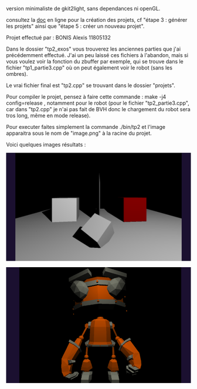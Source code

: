version minimaliste de gkit2light, sans dependances ni openGL.

consultez la [doc](https://perso.univ-lyon1.fr/jean-claude.iehl/Public/educ/M1IMAGE/html/group__installation.html) en ligne pour la création des projets, cf "étape 3 : générer les projets" ainsi que "étape 5 : créer un nouveau projet". 

Projet effectué par : BONIS Alexis 11805132

Dans le dossier "tp2_exos" vous trouverez les anciennes parties que j'ai précédemment effectué. J'ai un peu laissé ces fichiers à l'abandon, mais si vous voulez voir la fonction du zbuffer par exemple, qui se trouve dans le fichier "tp1_partie3.cpp" où on peut également voir le robot (sans les ombres).

Le vrai fichier final est "tp2.cpp" se trouvant dans le dossier "projets".

Pour compiler le projet, pensez à faire cette commande : make -j4 config=release , notamment pour le robot (pour le fichier "tp2_partie3.cpp", car dans "tp2.cpp" je n'ai pas fait de BVH donc le chargement du robot sera tros long, même en mode release).

Pour executer faites simplement la commande ./bin/tp2 et l'image apparaitra sous le nom de "image.png" à la racine du projet.

Voici quelques images résultats :

![image](images/scene.png)

![image](images/robot.png)